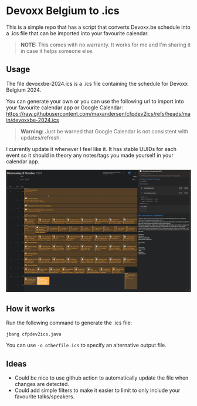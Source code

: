 # Devoxx Belgium to .ics

This is a simple repo that has a script that converts Devoxx.be schedule into a .ics file that
can be imported into your favourite calendar.

> **NOTE:** This comes with no warranty. It works for me and I'm sharing it in case it helps someone else.

## Usage

The file devoxxbe-2024.ics is a .ics file containing the schedule for Devoxx Belgium 2024.

You can generate your own or you can use the following url to import into your favourite calendar app or Google Calendar: <https://raw.githubusercontent.com/maxandersen/cfpdev2ics/refs/heads/main/devoxxbe-2024.ics>

> **Warning:** Just be warned that Google Calendar is not consistent with updates/refresh.

I currently update it whenever I feel like it. It has stable UUIDs for each event so it should
in theory any notes/tags you made yourself in your calendar app.

![Example](example.png)

## How it works

Run the following command to generate the .ics file:

```
jbang cfpdev2ics.java
```

You can use `-o otherfile.ics` to specify an alternative output file.

## Ideas

- Could be nice to use github action to automatically update the file when changes are detected.
- Could add simple filters to make it easier to limit to only include your favourite talks/speakers.